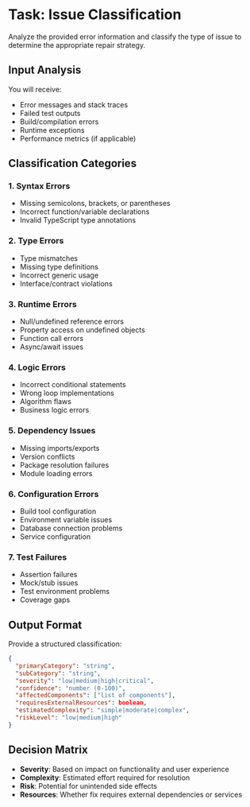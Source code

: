 # Task: Issue Classification

Analyze the provided error information and classify the type of issue to determine the appropriate repair strategy.

## Input Analysis

You will receive:

- Error messages and stack traces
- Failed test outputs
- Build/compilation errors
- Runtime exceptions
- Performance metrics (if applicable)

## Classification Categories

### 1. Syntax Errors

- Missing semicolons, brackets, or parentheses
- Incorrect function/variable declarations
- Invalid TypeScript type annotations

### 2. Type Errors

- Type mismatches
- Missing type definitions
- Incorrect generic usage
- Interface/contract violations

### 3. Runtime Errors

- Null/undefined reference errors
- Property access on undefined objects
- Function call errors
- Async/await issues

### 4. Logic Errors

- Incorrect conditional statements
- Wrong loop implementations
- Algorithm flaws
- Business logic errors

### 5. Dependency Issues

- Missing imports/exports
- Version conflicts
- Package resolution failures
- Module loading errors

### 6. Configuration Errors

- Build tool configuration
- Environment variable issues
- Database connection problems
- Service configuration

### 7. Test Failures

- Assertion failures
- Mock/stub issues
- Test environment problems
- Coverage gaps

## Output Format

Provide a structured classification:

```json
{
  "primaryCategory": "string",
  "subCategory": "string",
  "severity": "low|medium|high|critical",
  "confidence": "number (0-100)",
  "affectedComponents": ["list of components"],
  "requiresExternalResources": boolean,
  "estimatedComplexity": "simple|moderate|complex",
  "riskLevel": "low|medium|high"
}
```

## Decision Matrix

- **Severity**: Based on impact on functionality and user experience
- **Complexity**: Estimated effort required for resolution
- **Risk**: Potential for unintended side effects
- **Resources**: Whether fix requires external dependencies or services
